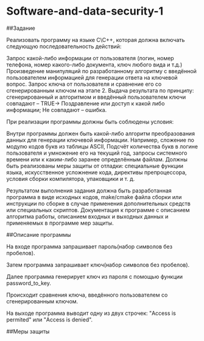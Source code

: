 # Software-and-data-security-1

##Задание

Реализовать программу на языке C\C++, которая должна включать следующую последовательность действий:

Запрос какой-либо информации от пользователя (логин, номер телефона, номер какого-либо документа, ключ любого вида и т.д.)
Произведение манипуляций по разработанному алгоритму с введённой пользователем информацией для генерации ответа на ключевой вопрос.
Запрос ключа от пользователя и сравнение его со сгенерированным ключом на этапе 2.
Выдача результата по принципу: сгенерированный и алгоритмом и введённый пользователем ключи совпадают – TRUE-> Поздравление или доступ к какой либо информации; Не совпадают – ошибка.

При реализации программы должны быть соблюдены условия:

Внутри программы должен быть какой-либо алгоритм преобразования данных для генерации ключевой информации. Например, сложение по модулю кодов букв из таблицы ASCII, Подсчёт количества букв в логине пользователя и умножение его на текущий год, запросы системного времени или к каким-либо заранее определённым файлам.
Должны быть реализованы меры защиты от отладки: специальные функции языка, искусственное усложнение кода, директивы препроцессора, условия сборки компилятора, упаковщики и т. д.

Результатом выполнения задания должна быть разработанная программа в виде исходных кодов, make/cmake файла сборки или инструкции по сборке в случае применения дополнительных средств или специальных скриптов. Документация к программе с описанием алгоритма работы, описанием входных и выходных данных и применяемых в программе мер защиты.

##Описание программы

На входе программа запрашивает пароль(набор символов без пробелов).

Затем программа запрашивает ключ(набор символов без пробелов).

Далее программа генерирует ключ из пароля с помощью функции password_to_key.

Происходит сравнения ключа, введённого пользователем со сгенерированным ключом.

На выходе программа выводит одну из двух строчек: "Access is permited" или "Access is denied".

##Меры защиты

